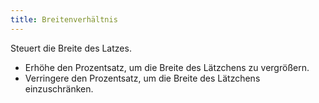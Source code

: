 ```yaml
---
title: Breitenverhältnis
---
```


Steuert die Breite des Latzes.

- Erhöhe den Prozentsatz, um die Breite des Lätzchens zu vergrößern.
- Verringere den Prozentsatz, um die Breite des Lätzchens einzuschränken.




